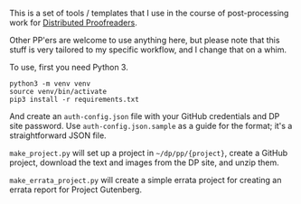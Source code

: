 
This is a set of tools / templates that I use in the course of post-processing
work for [Distributed Proofreaders](http://www.pgdp.net).

Other PP'ers are welcome to use anything here, but please note that this stuff
is very tailored to my specific workflow, and I change that on a whim.

To use, first you need Python 3.

```
python3 -m venv venv
source venv/bin/activate
pip3 install -r requirements.txt
```

And create an `auth-config.json` file with your GitHub credentials and DP site
password. Use `auth-config.json.sample` as a guide for the format; it's a
straightforward JSON file.

`make_project.py` will set up a project in `~/dp/pp/{project}`, create a GitHub
project, download the text and images from the DP site, and unzip them.

`make_errata_project.py` will create a simple errata project for creating an
errata report for Project Gutenberg.
